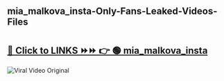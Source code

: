 
 ## mia_malkova_insta-Only-Fans-Leaked-Videos-Files

# <h2><a href="https://mediaupload.pro?mia_malkova_insta">🔗 Click to LINKS ⏩⏩ 👉 🟢 mia_malkova_insta </a></h2>

<a href="https://mediaupload.pro?mia_malkova_insta" rel="nofollow" data-target="animated-image.originalLink"><img src="https://i.ibb.co.com/xMMVF88/686577567.gif" alt="Viral Video Original" style="max-width: 100%; display: inline-block;" data-target="animated-image.originalImage"></a>